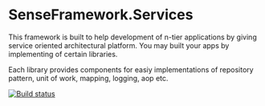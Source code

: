 # SenseFramework.Services

This framework is built to help development of n-tier applications by giving service oriented architectural platform.
You may built your apps by implementing of certain libraries. 

Each library provides components for easiy implementations of repository pattern, unit of work, mapping, logging, aop etc.


[![Build status](https://ci.appveyor.com/api/projects/status/qm6pq050y6wsii8r?svg=true)](https://ci.appveyor.com/project/ekinbulut/senseframework)
